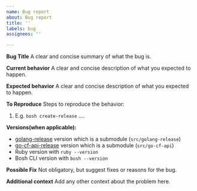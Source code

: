 ```yaml
---
name: Bug report
about: Bug report
title: ''
labels: bug
assignees: ''

---
```


**Bug Title**
A clear and concise summary of what the bug is.

**Current behavior**
A clear and concise description of what you expected to happen.

**Expected behavior**
A clear and concise description of what you expected to happen.

**To Reproduce**
Steps to reproduce the behavior:
1. E.g. `bosh create-release` ....

**Versions(when applicable):**
 - [golang-release](https://github.com/bosh-packages/golang-release) version which is a submodule (`src/golang-release`)
 - [go-cf-api-release](https://github.com/cloudfoundry/go-cf-api) version which is a submodule (`src/go-cf-api`)
 - Ruby version  with `ruby --version`
 - Bosh CLI version with `bosh --version`


**Possible Fix**
Not obligatory, but suggest fixes or reasons for the bug.

**Additional context**
Add any other context about the problem here.
